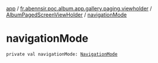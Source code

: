 [app](../../index.md) / [fr.abennsir.poc.album.app.gallery.paging.viewholder](../index.md) / [AlbumPagedScreenViewHolder](index.md) / [navigationMode](./navigation-mode.md)

# navigationMode

`private val navigationMode: `[`NavigationMode`](../../fr.abennsir.poc.album.app.gallery.data/-navigation-mode/index.md)
